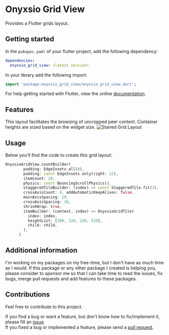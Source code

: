 <!--
This README describes the package. If you publish this package to pub.dev,
this README's contents appear on the landing page for your package.

For information about how to write a good package README, see the guide for
[writing package pages](https://dart.dev/guides/libraries/writing-package-pages).

For general information about developing packages, see the Dart guide for
[creating packages](https://dart.dev/guides/libraries/create-library-packages)
and the Flutter guide for
[developing packages and plugins](https://flutter.dev/developing-packages).
-->

# Onyxsio Grid View

Provides a Flutter grids layout.

## Getting started

In the `pubspec.yaml` of your flutter project, add the following dependency:

```yaml
dependencies:
  onyxsio_grid_view: <latest_version>
```

In your library add the following import:

```dart
import 'package:onyxsio_grid_view/onyxsio_grid_view.dart';
```

For help getting started with Flutter, view the online [documentation][flutter_documentation].

## Features

This layout facilitates the browsing of uncropped peer content. Container heights are sized based on the widget size.
![Staired Grid Layout][staired_preview]

## Usage

Below you'll find the code to create this grid layout:

```dart
OnyxsioGridView.countBuilder(
        padding: EdgeInsets.all(8),
        padding: const EdgeInsets.only(right: 12),
        itemCount: 20,
        physics: const BouncingScrollPhysics(),
        staggeredTileBuilder: (index) => const StaggeredTile.fit(2),
        crossAxisCount: 4, addAutomaticKeepAlives: false,
        mainAxisSpacing: 10,
        crossAxisSpacing: 10,
        shrinkWrap: true,
        itemBuilder: (context, index) => OnyxsioGridTile(
          index: index,
          heightList: [300, 220, 220, 520],
          child: child,
        ),
      )
```

## Additional information

I'm working on my packages on my free-time, but I don't have as much time as I would. If this package or any other package I created is helping you, please consider to sponsor me so that I can take time to read the issues, fix bugs, merge pull requests and add features to these packages.

<!-- [![Pub][pub_badge]][pub] [![BuyMeACoffee][buy_me_a_coffee_badge]][buy_me_a_coffee] -->

## Contributions

Feel free to contribute to this project.

If you find a bug or want a feature, but don't know how to fix/implement it, please fill an [issue][issue].  
If you fixed a bug or implemented a feature, please send a [pull request][pr].

<!-- Links -->

[issue]: https://github.com/sudeshnb/onyxsio_grid_view/issues
[pr]: https://github.com/sudeshnb/onyxsio_grid_view/pulls
[flutter_documentation]: https://docs.flutter.dev/
[pub]: https://pub.dartlang.org/packages/onyxsio_grid_view
[staired_preview]: https://user-images.githubusercontent.com/33403844/214500635-7860d799-67c7-4f98-b031-725bc0e1922c.png

<!-- [buy_me_a_coffee]: https://www.buymeacoffee.com/sudeshnb -->
<!-- [buy_me_a_coffee_badge]: https://user-images.githubusercontent.com/33403844/214502169-982df8a4-a758-44e7-8c0f-cc85fd29547e.svg -->
